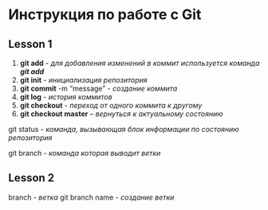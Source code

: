 # Инструкция по работе с Git

## Lesson 1
1. __git add__ - *для добавления изменений в коммит используется команда __git add__*
2. **git init** - *инициализация репозитория*
3. **git commit** -m “message” - *создание коммита*
4. **git log** - *история коммитов*
5. **git checkout** - *переход от одного коммита к другому*
6. **git checkout master** – *вернуться к актуальному состоянию*

git status - *команда, вызывающая блок информации по состоянию репозитория*

git branch - *команда которая выводит ветки*

## Lesson 2

branch - *ветка*
git branch name - *создание ветки*
